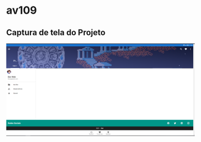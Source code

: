 # av109

## Captura de tela do Projeto

![ScreenShot](https://github.com/Leo21212/av109/blob/master/src/assets/PrintTelaVue.png?raw=true)
